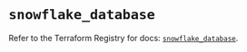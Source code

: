 # `snowflake_database`

Refer to the Terraform Registry for docs: [`snowflake_database`](https://registry.terraform.io/providers/snowflake-labs/snowflake/0.86.0/docs/resources/database).
